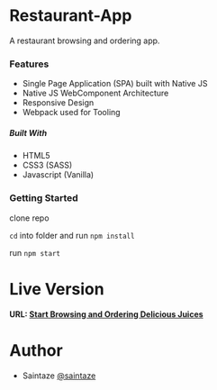 # Restaurant-App
A restaurant browsing and ordering app.

### Features
+ Single Page Application (SPA) built with Native JS
+ Native JS WebComponent Architecture
+ Responsive Design
+ Webpack used for Tooling

##### Built With
+ HTML5
+ CSS3 (SASS)
+ Javascript (Vanilla)

### Getting Started
clone repo

`cd` into folder and run `npm install`

run `npm start`

# Live Version
#### URL: [Start Browsing and Ordering Delicious Juices](https://dist.ayezahmed.now.sh  )

# Author
+ Saintaze [@saintaze](https://github.com/saintaze/)



